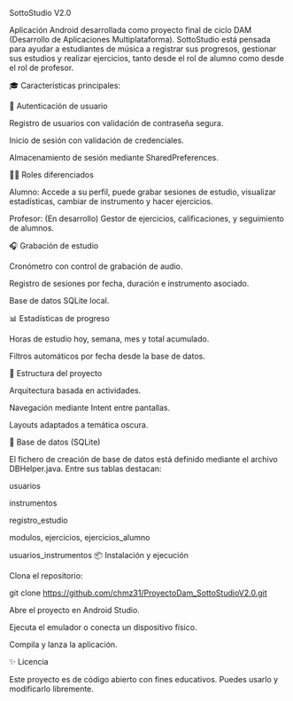 SottoStudio V2.0

Aplicación Android desarrollada como proyecto final de ciclo DAM (Desarrollo de Aplicaciones Multiplataforma). SottoStudio está pensada para ayudar a estudiantes de música a registrar sus progresos, gestionar sus estudios y realizar ejercicios, tanto desde el rol de alumno como desde el rol de profesor.

🎓 Características principales:

🔑 Autenticación de usuario

Registro de usuarios con validación de contraseña segura.

Inicio de sesión con validación de credenciales.

Almacenamiento de sesión mediante SharedPreferences.

👨‍🏫 Roles diferenciados

Alumno: Accede a su perfil, puede grabar sesiones de estudio, visualizar estadísticas, cambiar de instrumento y hacer ejercicios.

Profesor: (En desarrollo) Gestor de ejercicios, calificaciones, y seguimiento de alumnos.

🎧 Grabación de estudio

Cronómetro con control de grabación de audio.

Registro de sesiones por fecha, duración e instrumento asociado.

Base de datos SQLite local.

📊 Estadísticas de progreso

Horas de estudio hoy, semana, mes y total acumulado.

Filtros automáticos por fecha desde la base de datos.

📘 Estructura del proyecto

Arquitectura basada en actividades.

Navegación mediante Intent entre pantallas.

Layouts adaptados a temática oscura.

📂 Base de datos (SQLite)

El fichero de creación de base de datos está definido mediante el archivo DBHelper.java. Entre sus tablas destacan:

usuarios

instrumentos

registro_estudio

modulos, ejercicios, ejercicios_alumno

usuarios_instrumentos
📦 Instalación y ejecución

Clona el repositorio:

git clone https://github.com/chmz31/ProyectoDam_SottoStudioV2.0.git

Abre el proyecto en Android Studio.

Ejecuta el emulador o conecta un dispositivo físico.

Compila y lanza la aplicación.

✨ Licencia

Este proyecto es de código abierto con fines educativos. Puedes usarlo y modificarlo libremente.
